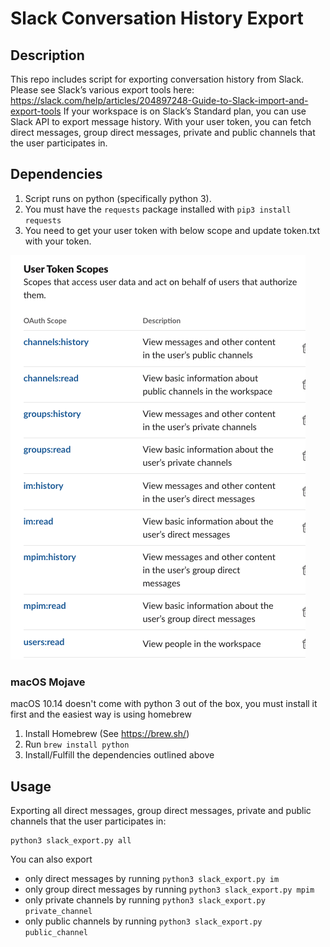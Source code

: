 # Slack Conversation History Export

## Description

This repo includes script for exporting conversation history from Slack.
Please see Slack’s various export tools here: https://slack.com/help/articles/204897248-Guide-to-Slack-import-and-export-tools
If your workspace is on Slack’s Standard plan, you can use Slack API to export message history. With your user token, you can fetch direct messages, group direct messages, private and public channels that the user participates in.

## Dependencies

1. Script runs on python (specifically python 3).
3. You must have the `requests` package installed with `pip3 install requests`
2. You need to get your user token with below scope and update token.txt with your token.

![Alt text](https://github.com/aaskan/Slack-Export/blob/master/ReadMeAsset/userscope.png)

### macOS Mojave

macOS 10.14 doesn't come with python 3 out of the box, you must install it first and the easiest way is using homebrew

1. Install Homebrew (See https://brew.sh/)
2. Run `brew install python`
3. Install/Fulfill the dependencies outlined above

## Usage

Exporting all direct messages, group direct messages, private and public channels that the user participates in: 

``` 
python3 slack_export.py all 
```

You can also export
- only direct messages by running ``` python3 slack_export.py im ```
- only group direct messages by running ``` python3 slack_export.py mpim ```
- only private channels by running ``` python3 slack_export.py private_channel ```
- only public channels by running ``` python3 slack_export.py public_channel ```
